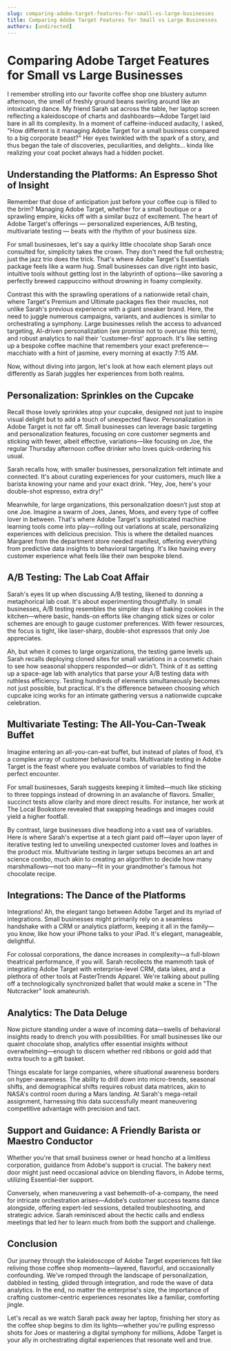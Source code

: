 ```yaml
---
slug: comparing-adobe-target-features-for-small-vs-large-businesses
title: Comparing Adobe Target Features for Small vs Large Businesses
authors: [undirected]
---
```



# Comparing Adobe Target Features for Small vs Large Businesses

I remember strolling into our favorite coffee shop one blustery autumn afternoon, the smell of freshly ground beans swirling around like an intoxicating dance. My friend Sarah sat across the table, her laptop screen reflecting a kaleidoscope of charts and dashboards—Adobe Target laid bare in all its complexity. In a moment of caffeine-induced audacity, I asked, "How different is it managing Adobe Target for a small business compared to a big corporate beast?" Her eyes twinkled with the spark of a story, and thus began the tale of discoveries, peculiarities, and delights... kinda like realizing your coat pocket always had a hidden pocket.

## Understanding the Platforms: An Espresso Shot of Insight

Remember that dose of anticipation just before your coffee cup is filled to the brim? Managing Adobe Target, whether for a small boutique or a sprawling empire, kicks off with a similar buzz of excitement. The heart of Adobe Target's offerings — personalized experiences, A/B testing, multivariate testing — beats with the rhythm of your business size.

For small businesses, let's say a quirky little chocolate shop Sarah once consulted for, simplicity takes the crown. They don't need the full orchestra; just the jazz trio does the trick. That's where Adobe Target's Essentials package feels like a warm hug. Small businesses can dive right into basic, intuitive tools without getting lost in the labyrinth of options—like savoring a perfectly brewed cappuccino without drowning in foamy complexity.

Contrast this with the sprawling operations of a nationwide retail chain, where Target's Premium and Ultimate packages flex their muscles, not unlike Sarah's previous experience with a giant sneaker brand. Here, the need to juggle numerous campaigns, variants, and audiences is similar to orchestrating a symphony. Large businesses relish the access to advanced targeting, AI-driven personalization (we promise not to overuse this term), and robust analytics to nail their 'customer-first' approach. It's like setting up a bespoke coffee machine that remembers your exact preference—macchiato with a hint of jasmine, every morning at exactly 7:15 AM.

Now, without diving into jargon, let's look at how each element plays out differently as Sarah juggles her experiences from both realms.

## Personalization: Sprinkles on the Cupcake

Recall those lovely sprinkles atop your cupcake, designed not just to inspire visual delight but to add a touch of unexpected flavor. Personalization in Adobe Target is not far off. Small businesses can leverage basic targeting and personalization features, focusing on core customer segments and sticking with fewer, albeit effective, variations—like focusing on Joe, the regular Thursday afternoon coffee drinker who loves quick-ordering his usual.

Sarah recalls how, with smaller businesses, personalization felt intimate and connected. It's about curating experiences for your customers, much like a barista knowing your name and your exact drink. "Hey, Joe, here's your double-shot espresso, extra dry!"

Meanwhile, for large organizations, this personalization doesn’t just stop at one Joe. Imagine a swarm of Joes, Janes, Moes, and every type of coffee lover in between. That's where Adobe Target's sophisticated machine learning tools come into play—rolling out variations at scale, personalizing experiences with delicious precision. This is where the detailed nuances Margaret from the department store needed manifest, offering everything from predictive data insights to behavioral targeting. It's like having every customer experience what feels like their own bespoke blend.

## A/B Testing: The Lab Coat Affair

Sarah's eyes lit up when discussing A/B testing, likened to donning a metaphorical lab coat. It's about experimenting thoughtfully. In small businesses, A/B testing resembles the simpler days of baking cookies in the kitchen—where basic, hands-on efforts like changing stick sizes or color schemes are enough to gauge customer preferences. With fewer resources, the focus is tight, like laser-sharp, double-shot espressos that only Joe appreciates.

Ah, but when it comes to large organizations, the testing game levels up. Sarah recalls deploying cloned sites for small variations in a cosmetic chain to see how seasonal shoppers responded—or didn't. Think of it as setting up a space-age lab with analytics that parse your A/B testing data with ruthless efficiency. Testing hundreds of elements simultaneously becomes not just possible, but practical. It's the difference between choosing which cupcake icing works for an intimate gathering versus a nationwide cupcake celebration.

## Multivariate Testing: The All-You-Can-Tweak Buffet

Imagine entering an all-you-can-eat buffet, but instead of plates of food, it’s a complex array of customer behavioral traits. Multivariate testing in Adobe Target is the feast where you evaluate combos of variables to find the perfect encounter.

For small businesses, Sarah suggests keeping it limited—much like sticking to three toppings instead of drowning in an avalanche of flavors. Smaller, succinct tests allow clarity and more direct results. For instance, her work at The Local Bookstore revealed that swapping headings and images could yield a higher footfall.

By contrast, large businesses dive headlong into a vast sea of variables. Here is where Sarah's expertise at a tech giant paid off—layer upon layer of iterative testing led to unveiling unexpected customer loves and loathes in the product mix. Multivariate testing in larger setups becomes an art and science combo, much akin to creating an algorithm to decide how many marshmallows—not too many—fit in your grandmother's famous hot chocolate recipe.

## Integrations: The Dance of the Platforms

Integrations! Ah, the elegant tango between Adobe Target and its myriad of integrations. Small businesses might primarily rely on a seamless handshake with a CRM or analytics platform, keeping it all in the family—you know, like how your iPhone talks to your iPad. It's elegant, manageable, delightful.

For colossal corporations, the dance increases in complexity—a full-blown theatrical performance, if you will. Sarah recollects the mammoth task of integrating Adobe Target with enterprise-level CRM, data lakes, and a plethora of other tools at FasterTrends Apparel. We're talking about pulling off a technologically synchronized ballet that would make a scene in "The Nutcracker" look amateurish.

## Analytics: The Data Deluge

Now picture standing under a wave of incoming data—swells of behavioral insights ready to drench you with possibilities. For small businesses like our quaint chocolate shop, analytics offer essential insights without overwhelming—enough to discern whether red ribbons or gold add that extra touch to a gift basket.

Things escalate for large companies, where situational awareness borders on hyper-awareness. The ability to drill down into micro-trends, seasonal shifts, and demographical shifts requires robust data matrices, akin to NASA's control room during a Mars landing. At Sarah's mega-retail assignment, harnessing this data successfully meant maneuvering competitive advantage with precision and tact.

## Support and Guidance: A Friendly Barista or Maestro Conductor

Whether you're that small business owner or head honcho at a limitless corporation, guidance from Adobe's support is crucial. The bakery next door might just need occasional advice on blending flavors, in Adobe terms, utilizing Essential-tier support.

Conversely, when maneuvering a vast behemoth-of-a-company, the need for intricate orchestration arises—Adobe’s customer success teams dance alongside, offering expert-led sessions, detailed troubleshooting, and strategic advice. Sarah reminisced about the hectic calls and endless meetings that led her to learn much from both the support and challenge.

## Conclusion

Our journey through the kaleidoscope of Adobe Target experiences felt like reliving those coffee shop moments—layered, flavorful, and occasionally confounding. We’ve romped through the landscape of personalization, dabbled in testing, glided through integration, and rode the wave of data analytics. In the end, no matter the enterprise's size, the importance of crafting customer-centric experiences resonates like a familiar, comforting jingle.

Let's recall as we watch Sarah pack away her laptop, finishing her story as the coffee shop begins to dim its lights—whether you're pulling espresso shots for Joes or mastering a digital symphony for millions, Adobe Target is your ally in orchestrating digital experiences that resonate well and true.